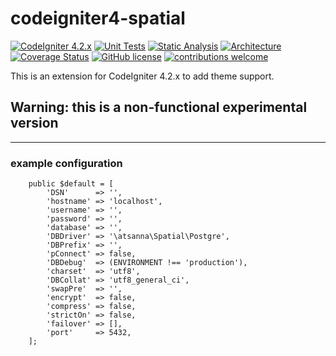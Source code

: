 # codeigniter4-spatial
[![CodeIgniter 4.2.x](https://img.shields.io/badge/CodeIgniter-4.2.x-orange.svg)](https://codeigniter.com/)
[![Unit Tests](https://github.com/atsanna/codeigniter4-theme/workflows/PHPUnit/badge.svg)](https://github.com/atsanna/codeigniter4-theme/actions/workflows/phpunit.yml)
[![Static Analysis](https://github.com/atsanna/codeigniter4-theme/workflows/PHPStan/badge.svg)](https://github.com/atsanna/codeigniter4-theme/actions/workflows/phpstan.yml)
[![Architecture](https://github.com/atsanna/codeigniter4-theme/workflows/Deptrac/badge.svg)](https://github.com/atsanna/codeigniter4-theme/actions/workflows/deptrac.yml)
[![Coverage Status](https://coveralls.io/repos/github/atsanna/codeigniter4-theme/badge.svg?branch=main)](https://coveralls.io/github/atsanna/codeigniter4-theme?branch=main)
[![GitHub license](https://img.shields.io/github/license/atsanna/codeigniter4-theme)](https://github.com/atsanna/codeigniter4-theme/blob/main/LICENSE)
[![contributions welcome](https://img.shields.io/badge/contributions-welcome-brightgreen.svg?style=flat)](https://github.com/atsanna/codeigniter4-theme/pulls)

This is an extension for CodeIgniter 4.2.x to add theme support.

## Warning: this is a non-functional experimental version

___

### example configuration

```
    public $default = [
        'DSN'      => '',
        'hostname' => 'localhost',
        'username' => '',
        'password' => '',
        'database' => '',
        'DBDriver' => '\atsanna\Spatial\Postgre',
        'DBPrefix' => '',
        'pConnect' => false,
        'DBDebug'  => (ENVIRONMENT !== 'production'),
        'charset'  => 'utf8',
        'DBCollat' => 'utf8_general_ci',
        'swapPre'  => '',
        'encrypt'  => false,
        'compress' => false,
        'strictOn' => false,
        'failover' => [],
        'port'     => 5432,
    ];
```
